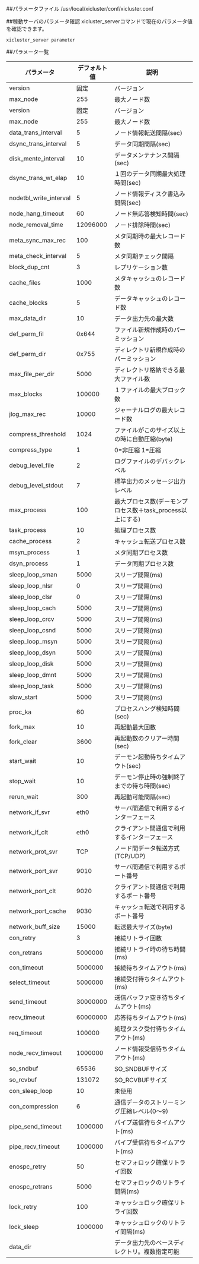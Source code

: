 ##パラメータファイル
/usr/local/xicluster/conf/xicluster.conf  

##稼動サーバのパラメータ確認
xicluster_serverコマンドで現在のパラメータ値を確認できます。
```
xicluster_server parameter
```

##パラメータ一覧

|パラメータ             |デフォルト値|説明|
|-----------------------|------------|---|
|version                |固定        |バージョン|  
|max_node               |255         |最大ノード数|  
|version                |固定        |バージョン|  
|max_node               |255         |最大ノード数|  
|data_trans_interval    |5           |ノード情報転送間隔(sec)|  
|dsync_trans_interval   |5           |データ同期間隔(sec)|  
|disk_mente_interval    |10          |データメンテナンス間隔(sec)|  
|dsync_trans_wt_elap    |10          |１回のデータ同期最大処理時間(sec)|  
|nodetbl_write_interval |5           |ノード情報ディスク書込み間隔(sec)|  
|node_hang_timeout      |60          |ノード無応答検知時間(sec)|  
|node_removal_time      |12096000    |ノード排除時間(sec)|  
|meta_sync_max_rec      |100         |メタ同期時の最大レコード数|  
|meta_check_interval    |5           |メタ同期チェック間隔|  
|block_dup_cnt          |3           |レプリケーション数|  
|cache_files            |1000        |メタキャッシュのレコード数|  
|cache_blocks           |5           |データキャッシュのレコード数|  
|max_data_dir           |10          |データ出力先の最大数|  
|def_perm_fil           |0x644       |ファイル新規作成時のパーミッション|  
|def_perm_dir           |0x755       |ディレクトリ新規作成時のパーミッション|  
|max_file_per_dir       |5000        |ディレクトリ格納できる最大ファイル数|  
|max_blocks             |100000      |１ファイルの最大ブロック数| 
|jlog_max_rec           |10000       |ジャーナルログの最大レコード数|  
|compress_threshold     |1024        |ファイルがこのサイズ以上の時に自動圧縮(byte)|  
|compress_type          |1           |0=非圧縮 1=圧縮|  
|debug_level_file       |2           |ログファイルのデバックレベル|  
|debug_level_stdout     |7           |標準出力のメッセージ出力レベル|  
|max_process            |100         |最大プロセス数(デーモンプロセス数＋task_process以上にする)|  
|task_process           |10          |処理プロセス数|  
|cache_process          |2           |キャッシュ転送プロセス数|  
|msyn_process           |1           |メタ同期プロセス数|  
|dsyn_process           |1           |データ同期プロセス数|  
|sleep_loop_sman        |5000        |スリープ間隔(ms)|  
|sleep_loop_nlsr        |0           |スリープ間隔(ms)|  
|sleep_loop_clsr        |0           |スリープ間隔(ms)|  
|sleep_loop_cach        |5000        |スリープ間隔(ms)|  
|sleep_loop_crcv        |5000        |スリープ間隔(ms)|  
|sleep_loop_csnd        |5000        |スリープ間隔(ms)|  
|sleep_loop_msyn        |5000        |スリープ間隔(ms)|  
|sleep_loop_dsyn        |5000        |スリープ間隔(ms)|  
|sleep_loop_disk        |5000        |スリープ間隔(ms)|  
|sleep_loop_dmnt        |5000        |スリープ間隔(ms)|  
|sleep_loop_task        |5000        |スリープ間隔(ms)|  
|slow_start             |5000        |スリープ間隔(ms)|  
|proc_ka                |60          |プロセスハング検知時間(sec)|  
|fork_max               |10          |再起動最大回数|  
|fork_clear             |3600        |再起動数のクリアー時間(sec)|  
|start_wait             |10          |デーモン起動待ちタイムアウト(sec)|  
|stop_wait              |10          |デーモン停止時の強制終了までの待ち時間(sec)|  
|rerun_wait             |300         |再起動可能間隔(sec)|  
|network_if_svr         |eth0        |サーバ間通信で利用するインターフェース|  
|network_if_clt         |eth0        |クライアント間通信で利用するインターフェース|  
|network_prot_svr       |TCP         |ノード間データ転送方式(TCP/UDP)|  
|network_port_svr       |9010        |サーバ間通信で利用するポート番号|  
|network_port_clt       |9020        |クライアント間通信で利用するポート番号|  
|network_port_cache     |9030        |キャッシュ転送で利用するポート番号|  
|network_buff_size      |15000       |転送最大サイズ(byte)|  
|con_retry              |3           |接続リトライ回数|  
|con_retrans            |5000000     |接続リトライ時の待ち時間(ms)|  
|con_timeout            |5000000     |接続待ちタイムアウト(ms)|  
|select_timeout         |5000000     |接続受付待ちタイムアウト(ms)|  
|send_timeout           |30000000    |送信バッファ空き待ちタイムアウト(ms)|  
|recv_timeout           |60000000    |応答待ちタイムアウト(ms)|  
|req_timeout            |100000      |処理タスク受付待ちタイムアウト(ms)|  
|node_recv_timeout      |1000000     |ノード情報受信待ちタイムアウト(ms)|  
|so_sndbuf              |65536       |SO_SNDBUFサイズ|  
|so_rcvbuf              |131072      |SO_RCVBUFサイズ|  
|con_sleep_loop         |10          |未使用|  
|con_compression        |6           |通信データのストリーミング圧縮レベル(0～9)|  
|pipe_send_timeout      |1000000     |パイプ送信待ちタイムアウト(ms)|  
|pipe_recv_timeout      |1000000     |パイプ受信待ちタイムアウト(ms)|  
|enospc_retry           |50          |セマフォロック確保リトライ回数|  
|enospc_retrans         |5000        |セマフォロックのリトライ間隔(ms)|  
|lock_retry             |100         |キャッシュロック確保リトライ回数|  
|lock_sleep             |1000000     |キャッシュロックのリトライ間隔(ms)|  
|data_dir               |            |データ出力先のベースディレクトリ。複数指定可能|
  

